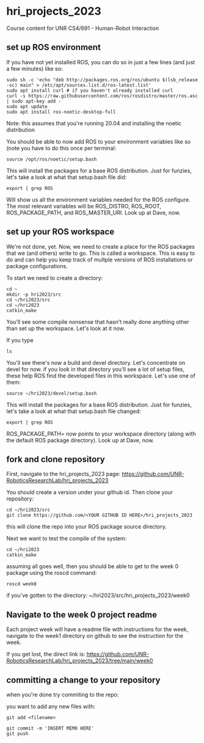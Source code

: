 # hri_projects_2023
Course content for UNR CS4/691 - Human-Robot Interaction

## set up ROS environment

If you have not yet installed ROS, you can do so in just a few lines (and just a few minutes) like so:

```
sudo sh -c 'echo "deb http://packages.ros.org/ros/ubuntu $(lsb_release -sc) main" > /etc/apt/sources.list.d/ros-latest.list'
sudo apt install curl # if you haven't already installed curl
curl -s https://raw.githubusercontent.com/ros/rosdistro/master/ros.asc | sudo apt-key add -
sudo apt update
sudo apt install ros-noetic-desktop-full
```

Note: this assumes that you're running 20.04 and installing the noetic distribution


You should be able to now add ROS to your environment variables like so (note you have to do this once per terminal:

```
source /opt/ros/noetic/setup.bash
```

This will install the packages for a base ROS distribution. Just for funzies, let's take a look at what that setup.bash file did:

```
export | grep ROS
```

Will show us all the environment variables needed for the ROS configure. The most relevant variables will be ROS_DISTRO, ROS_ROOT, ROS_PACKAGE_PATH, and ROS_MASTER_URI. Look up at Dave, now.

## set up your ROS workspace

We're not done, yet. Now, we need to create a place for the ROS packages that we (and others) write to go. This is called a workspace. This is easy to do and can help you keep track of multple versions of ROS installations or package configurations. 

To start we need to create a directory:

```
cd ~
mkdir -p hri2023/src
cd ~/hri2023/src
cd ~/hri2023
catkin_make
```

You'll see some compile nonsense that hasn't really done anything other than set up the workspace. Let's look at it now.

If you type

```
ls
```

You'll see there's now a build and devel directory. Let's concentrate on devel for now. if you look in that directory you'll see a lot of setup files, these help ROS find the developed files in this workspace. Let's use one of them:

```
source ~/hri2023/devel/setup.bash
```

This will install the packages for a base ROS distribution. Just for funzies, let's take a look at what that setup.bash file changed:

```
export | grep ROS
```

ROS_PACKAGE_PATH= now points to your workspace directory (along with the default ROS package directory). Look up at Dave, now.


## fork and clone repository

First, navigate to the hri_projects_2023 page: https://github.com/UNR-RoboticsResearchLab/hri_projects_2023

You should create a version under your github id. Then clone your repository:

```
cd ~/hri2023/src
git clone https://github.com/<YOUR GITHUB ID HERE>/hri_projects_2023
```

this will clone the repo into your ROS package source directory.

Next we want to test the compile of the system:

```
cd ~/hri2023
catkin_make
```

assuming all goes well, then you should be able to get to the week 0 package using the roscd command:

```
roscd week0
```

if you've gotten to the directory: ~/hri2023/src/hri_projects_2023/week0

## Navigate to the week 0 project readme

Each project week will have a readme file with instructions for the week, navigate to the week1 directory on github to see the instruction for the week.

If you get lost, the direct link is: https://github.com/UNR-RoboticsResearchLab/hri_projects_2023/tree/main/week0

## committing a change to your repository

when you're done try commiting to the repo:

you want to add any new files with:

```
git add <filename>
```


```
git commit -m 'INSERT MEMO HERE'
git push
```
